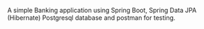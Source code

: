 A simple Banking application using Spring Boot, Spring Data JPA (Hibernate) Postgresql database and postman for testing.
